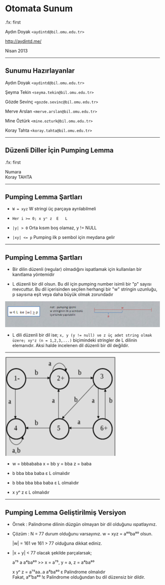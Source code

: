 #   Otomata Sunum

.fx: first

Aydın Doyak `<aydintd@bil.omu.edu.tr>`  

http://aydintd.me/

Nisan 2013

---
##  Sunumu Hazırlayanlar

Aydın Doyak `<aydintd@bil.omu.edu.tr>`  

Şeyma Tekin `<seyma.tekin@bil.omu.edu.tr>`  

Gözde Sevinç `<gozde.sevinc@bil.omu.edu.tr>`  

Merve Arslan `<merve.arslan@bil.omu.edu.tr>`  

Mine Öztürk `<mine.ozturk@bil.omu.edu.tr>`  

Koray Tahta `<koray.tahta@bil.omu.edu.tr>`  

---

##  Düzenli Diller İçin Pumping Lemma

.fx: first

Numara  
Koray TAHTA

---

##  Pumping Lemma Şartları

*   `W = xyz`  W stringi üç parçaya ayrılabilmeli

*   `Her i >= 0; x yⁿ z  E   L`

*   `|y| > 0`  Orta kısım boş olamaz, y != NULL

*   `|xy| <= p` Pumping ilk p sembol için meydana gelir

---

##  Pumping Lemma Şartları

*   Bir dilin düzenli (regular) olmadığını ispatlamak için kullanılan
    bir kanıtlama yöntemidir

*   L düzenli bir dil olsun. Bu dil için pumping number isimli bir "p" sayısı
    mevcuttur. Bu dil içerisinden seçilen herhangi bir "w" stringin uzunluğu, p
    sayısına eşit veya daha büyük olmak zorundadır

![koray1](media/koray1.png)

*   L dili düzenli bir dil ise;
    `x, y (y != null) ve z üç adet string olmak üzere; xyⁿz (n = 1,2,3,...)`
    biçimindeki stringler de L dilinin elemanıdır. Aksi halde incelenen dil
    düzenli bir dil değildir.

---

![koray2](media/koray2.png)


*   w = bbbababa
    x = bb
    y = bba
    z = baba

*   b bba bba baba ε L olmalıdır

*   b bba bba bba baba ε L olmalıdır

*   x yⁿ z ε L olmalıdır

---

##  Pumping Lemma Geliştirilmiş Versiyon

*   Örnek : Palindrome dilinin düzgün olmayan bir dil olduğunu ıspatlayınız.

*   Çözüm : N = 77 durum olduğunu varsayınız.
    w = xyz = a⁸⁰ba⁸⁰ olsun.  

    |w| = 161 ve 161 > 77 olduğuna dikkat ediniz.

*   |x + y| < 77 olacak şekilde parçalarsak;

    a⁷⁵ a a⁴ba⁸⁰ >> x = a⁷⁵, y = a, z = a⁴ba⁸⁰ 


    x yⁿ z = a⁷⁵aa..a a⁴ba⁸⁰ ε Palindrome olmalıdır  
    Fakat, a⁸¹ba⁸⁰ !ε Palindrome olduğundan bu dil düzensiz bir dildir.
